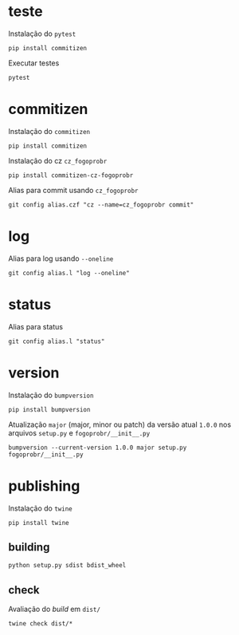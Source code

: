 # teste

Instalação do ```pytest```
```
pip install commitizen
```

Executar testes
```
pytest
```

# commitizen

Instalação do ```commitizen```
```
pip install commitizen
```

Instalação do cz ```cz_fogoprobr```
```
pip install commitizen-cz-fogoprobr
```

Alias para commit usando ```cz_fogoprobr```
```
git config alias.czf "cz --name=cz_fogoprobr commit"
```

# log

Alias para log usando ```--oneline```
```
git config alias.l "log --oneline"
```

# status

Alias para status
```
git config alias.l "status"
```

# version

Instalação do ```bumpversion```
```
pip install bumpversion
```

Atualização ```major``` (major, minor ou patch) da versão atual ```1.0.0``` nos arquivos ```setup.py``` e ```fogoprobr/__init__.py```
```
bumpversion --current-version 1.0.0 major setup.py fogoprobr/__init__.py
```

# publishing

Instalação do ```twine```
```
pip install twine
```

## building
```
python setup.py sdist bdist_wheel
```

## check

Avaliação do *build* em ```dist/```
```
twine check dist/*
```